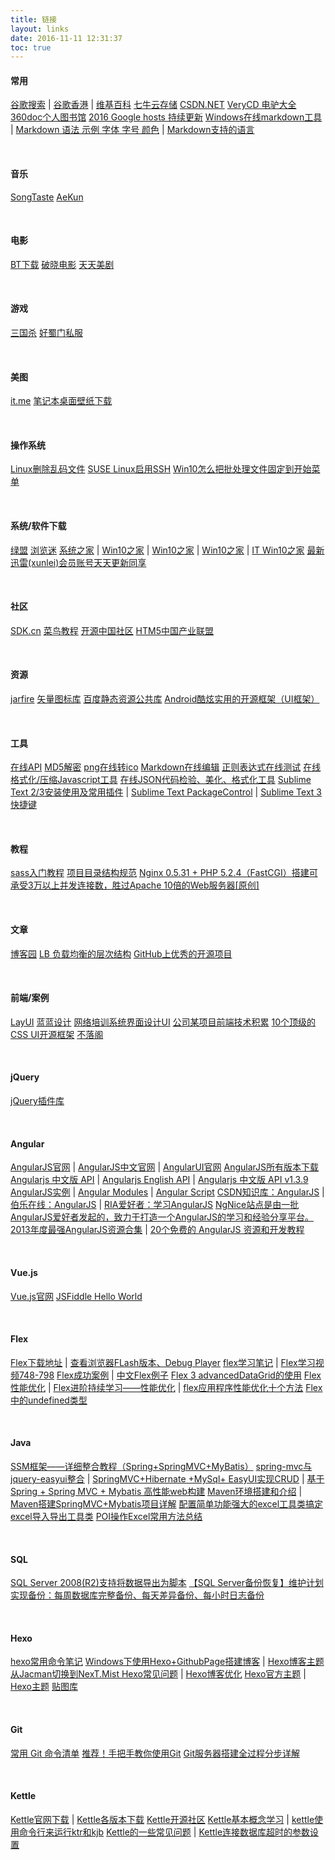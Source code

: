 ```yaml
---
title: 链接
layout: links
date: 2016-11-11 12:31:37
toc: true
---
```


#### 常用
[谷歌搜索](https://www.google.com/ncr)	|	[谷歌香港](https://www.google.com.hk/ncr)	|	[维基百科](https://www.wikipedia.org/)
[七牛云存储](https://portal.qiniu.com/create)
[CSDN.NET](http://www.csdn.net/)
[VeryCD 电驴大全](http://www.verycd.com/)
[360doc个人图书馆](http://www.360doc.com/)
[2016 Google hosts 持续更新](https://laod.cn/hosts/2016-google-hosts.html)
[Windows在线markdown工具](https://www.zybuluo.com/mdeditor)	|	[Markdown 语法 示例 字体 字号 颜色](http://blog.csdn.net/u011419965/article/details/50536937)	|	[Markdown支持的语言](http://blog.csdn.net/peng_hong_fu/article/details/52805408)

&nbsp;

#### 音乐
[SongTaste](http://www.songtaste.com/)
[AeKun](https://www.aekun.com/)

&nbsp;

#### 电影
[BT下载](http://www.qinou.cn/)
[破晓电影](http://www.poxiao.com)
[天天美剧](http://cn163.net/)

&nbsp;

#### 游戏
[三国杀](http://web.sanguosha.com/)
[好蜀门私服](http://www.haosm.com/)

&nbsp;

#### 美图
[it.me](http://www.topit.me/)
[笔记本桌面壁纸下载](http://bbs.zol.com.cn/nbbbs/d33943.html)

&nbsp;

#### 操作系统
[Linux删除乱码文件](http://www.cnblogs.com/quanweiru/p/3764003.html)
[SUSE Linux启用SSH](http://tophandxing.blog.163.com/blog/static/109714820124123438513/)
[Win10怎么把批处理文件固定到开始菜单](http://www.jb51.net/os/win10/483729.html)

&nbsp;

#### 系统/软件下载
[绿盟](http://www.xdowns.com/)
[浏览迷](http://liulanmi.com/)
[系统之家](http://www.xitongzhijia.net/)	|	[Win10之家](http://www.iwin10.com/)	|	[Win10之家](http://www.62hx.com/)	|	[Win10之家](http://www.xh52.com/)	|	[IT Win10之家](http://win10.ithome.com/win10xiazai/)
[最新迅雷(xunlei)会员账号天天更新同享](http://www.win10.name/news/193.html)

&nbsp;

#### 社区
[SDK.cn](https://www.sdk.cn/)
[菜鸟教程](http://www.runoob.com/)
[开源中国社区](http://www.oschina.net/)
[HTM5中国产业联盟](http://www.html5plus.org/)

&nbsp;

#### 资源
[jarfire](http://cn.jarfire.org/)
[矢量图标库](http://www.iconfont.cn/)
[百度静态资源公共库](http://cdn.code.baidu.com/)
[Android酷炫实用的开源框架（UI框架）](http://www.runoob.com/w3cnote/android-ui-framework.html)

&nbsp;

#### 工具
[在线API](http://tool.oschina.net/)
[MD5解密](http://www.cmd5.com/)
[png在线转ico](http://www.easyicon.net/covert/)
[Markdown在线编辑](http://www.ctrlshift.net/project/markdowneditor/)
[正则表达式在线测试](http://tool.chinaz.com/regex/)
[在线格式化/压缩Javascript工具](https://www.geeksss.com/pages/jsformat.php)
[在线JSON代码检验、美化、格式化工具](https://www.geeksss.com/pages/jsoncheck.php)
[Sublime Text 2/3安装使用及常用插件](http://www.cnblogs.com/dudumao/p/4054086.html)	|	[Sublime Text PackageControl](https://packagecontrol.io/)	|	[Sublime Text 3 快捷键](https://segmentfault.com/a/1190000002570753)

&nbsp;

#### 教程
[sass入门教程](http://www.w3cplus.com/sassguide/)
[项目目录结构规范](https://segmentfault.com/a/1190000002471120)
[Nginx 0.5.31 + PHP 5.2.4（FastCGI）搭建可承受3万以上并发连接数，胜过Apache 10倍的Web服务器[原创]](http://zyan.cc/post/297/)

&nbsp;

#### 文章
[博客园](http://www.cnblogs.com/cmt/)
[LB 负载均衡的层次结构](http://www.cnblogs.com/mindwind/p/5339657.html)
[GitHub上优秀的开源项目](http://blog.csdn.net/ren1027538427/article/details/52450294)

&nbsp;

#### 前端/案例
[LayUI](https://www.layui.com/)
[蓝蓝设计](http://www.lanlanwork.com/)
[网络培训系统界面设计UI](http://www.th7.cn/Design/ui/201312/199261.shtml)
[公司某项目前端技术积累](http://blog.csdn.net/sunyingyuan/article/details/38237139)
[10个顶级的CSS UI开源框架](http://www.codeceo.com/article/top-10-css-ui-framework.html)
[不落阁](http://www.lyblogs.cn/)

&nbsp;

#### jQuery
[jQuery插件库](http://www.jq22.com/)

&nbsp;

#### Angular
[AngularJS官网](https://angularjs.org/)			|	[AngularJS中文官网](https://angular.cn/)				|	[AngularUI官网](http://angular-ui.github.io/)
[AngularJS所有版本下载](https://code.angularjs.org/)
[Angularjs 中文版 API](http://www.ngnice.com)	|	[Angularjs English API](https://docs.angularjs.org/api)	|	[Angularjs 中文版 API v1.3.9](http://www.angularjsapi.cn/#/index)
[AngularJS实例](http://showcase.ngnice.com/#/home/home)	|	[Angular Modules](http://ngmodules.org/)		|	[Angular Script](http://angularscript.com/)
[CSDN知识库：AngularJS](http://lib.csdn.net/base/23)	|	[伯乐在线：AngularJS](http://blog.jobbole.com/tag/angularjs/)	|	[RIA爱好者：学习AngularJS](http://www.riafan.com/angularjs-learning/)
[NgNice站点是由一批AngularJS爱好者发起的，致力于打造一个AngularJS的学习和经验分享平台。](http://www.ngnice.com/)
[2013年度最强AngularJS资源合集](http://www.iteye.com/news/28651-AngularJS-Google-resource)	|	[20个免费的 AngularJS 资源和开发教程](http://www.html5cn.org/article-9473-1.html)

&nbsp;

#### Vue.js
[Vue.js官网](http://cn.vuejs.org/)
[JSFiddle Hello World](https://jsfiddle.net/chrisvfritz/50wL7mdz/)

&nbsp;

#### Flex
[Flex下载地址](http://www.adobe.com/support/flashplayer/downloads.html)	|	[查看浏览器FLash版本、Debug Player](http://kb2.adobe.com/cps/155/tn_15507.html)
[flex学习笔记](http://blog.csdn.net/wugouzi/article/details/5598392)	|	[Flex学习视频748-798](http://www.riameeting.com/node/748)
[Flex成功案例](http://keren.iteye.com/blog/377733)	|	[中文Flex例子](http://blog.minidx.com/)
[Flex 3 advancedDataGrid的使用](http://www.cnblogs.com/xuehai/archive/2009/09/26/1574531.html)
[Flex性能优化](https://my.oschina.net/return/blog/208294#navbar-header)	|	[Flex进阶持续学习——性能优化](http://coffeelover.iteye.com/blog/1163906)	|	[flex应用程序性能优化十个方法](http://www.wangqi.com/html/2010-12/12796.htm)
[Flex 中的undefined类型](http://dudong0726.iteye.com/blog/1296195)

&nbsp;

#### Java
[SSM框架——详细整合教程（Spring+SpringMVC+MyBatis）](http://blog.csdn.net/zhshulin/article/details/37956105)
[spring-mvc与jquery-easyui整合](http://blog.csdn.net/cfl20121314/article/details/42160035)	|	[SpringMVC+Hibernate +MySql+ EasyUI实现CRUD](http://my.oschina.net/xshuai/blog/345117)	|	[基于Spring + Spring MVC + Mybatis 高性能web构建](http://blog.csdn.net/zoutongyuan/article/details/41379851)
[Maven环境搭建和介绍](http://blog.csdn.net/fengshizty/article/details/43019561)	|	[Maven搭建SpringMVC+Mybatis项目详解](http://doc.okbase.net/fengshizty/archive/126397.html)
[配置简单功能强大的excel工具类搞定excel导入导出工具类](http://blog.csdn.net/lk_blog/article/details/8007777)
[POI操作Excel常用方法总结 ](http://blog.csdn.net/huazhangena/article/details/7587731)

&nbsp;

#### SQL
[SQL Server 2008(R2)支持将数据导出为脚本](http://xcc313.iteye.com/blog/1331468)
[【SQL Server备份恢复】维护计划实现备份：每周数据库完整备份、每天差异备份、每小时日志备份 ](http://blog.csdn.net/sqlserverdiscovery/article/details/11020057)

&nbsp;

#### Hexo
[hexo常用命令笔记](https://segmentfault.com/a/1190000002632530)
[Windows下使用Hexo+GithubPage搭建博客](http://blog.csdn.net/wx_jin/article/details/51027783)	|	[Hexo博客主题从Jacman切换到NexT.Mist ](http://codepub.cn/2016/03/20/Hexo-blog-theme-switching-from-Jacman-to-NexT-Mist/)
[Hexo常见问题](http://wp.huangshiyang.com/hexo%E5%B8%B8%E8%A7%81%E9%97%AE%E9%A2%98%E8%A7%A3%E5%86%B3%E6%96%B9%E6%A1%88)	|	[Hexo博客优化](http://xwartz.xyz/blog/2016/09/reduce-blog-load-time/)
[Hexo官方主题](https://hexo.io/themes/)	|	[Hexo主题](https://github.com/hexojs/hexo/wiki/Themes)
[贴图库](http://www.tietuku.com/)

&nbsp;

#### Git
[常用 Git 命令清单](http://www.ruanyifeng.com/blog/2015/12/git-cheat-sheet.html)
[推荐！手把手教你使用Git](http://blog.jobbole.com/78960/)
[Git服务器搭建全过程分步详解](http://developer.51cto.com/art/201507/483448.htm)

&nbsp;

#### Kettle
[Kettle官网下载](http://kettle.pentaho.org/)	|	[Kettle各版本下载](http://sourceforge.net/projects/pentaho/files/Data%20Integration/)
[Kettle开源社区](http://www.ukettle.org/)
[Kettle基本概念学习](http://www.cnblogs.com/hapjin/p/4578738.html)	|	[kettle使用命令行来运行ktr和kjb](http://www.cnblogs.com/wxjnew/p/3620792.html)
[Kettle的一些常见问题](http://blog.csdn.net/iquicksandi/article/details/7635031)	|	[Kettle连接数据库超时的参数设置](http://www.ukettle.org/thread-502-1-4.html)